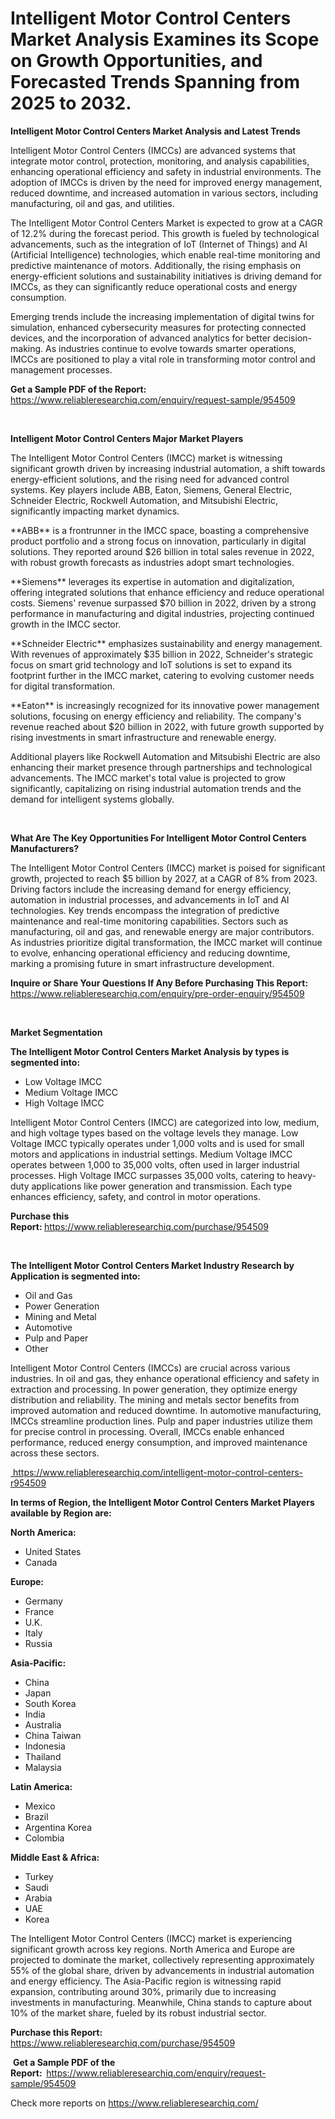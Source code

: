 <p><h1>Intelligent Motor Control Centers Market Analysis Examines its Scope on Growth Opportunities, and Forecasted Trends Spanning from 2025 to 2032.</h1></p><p><strong>Intelligent Motor Control Centers Market Analysis and Latest Trends</strong></p>
<p><p>Intelligent Motor Control Centers (IMCCs) are advanced systems that integrate motor control, protection, monitoring, and analysis capabilities, enhancing operational efficiency and safety in industrial environments. The adoption of IMCCs is driven by the need for improved energy management, reduced downtime, and increased automation in various sectors, including manufacturing, oil and gas, and utilities.</p><p>The Intelligent Motor Control Centers Market is expected to grow at a CAGR of 12.2% during the forecast period. This growth is fueled by technological advancements, such as the integration of IoT (Internet of Things) and AI (Artificial Intelligence) technologies, which enable real-time monitoring and predictive maintenance of motors. Additionally, the rising emphasis on energy-efficient solutions and sustainability initiatives is driving demand for IMCCs, as they can significantly reduce operational costs and energy consumption. </p><p>Emerging trends include the increasing implementation of digital twins for simulation, enhanced cybersecurity measures for protecting connected devices, and the incorporation of advanced analytics for better decision-making. As industries continue to evolve towards smarter operations, IMCCs are positioned to play a vital role in transforming motor control and management processes.</p></p>
<p><strong>Get a Sample PDF of the Report:&nbsp;</strong> <a href="https://www.reliableresearchiq.com/enquiry/request-sample/954509?utm_campaign=2443&utm_medium=2&utm_source=Github&utm_content=ia&utm_term=07032025&utm_id=intelligent-motor-control-centers">https://www.reliableresearchiq.com/enquiry/request-sample/954509</a></p>
<p>&nbsp;</p>
<p><strong>Intelligent Motor Control Centers Major Market Players</strong></p>
<p><p>The Intelligent Motor Control Centers (IMCC) market is witnessing significant growth driven by increasing industrial automation, a shift towards energy-efficient solutions, and the rising need for advanced control systems. Key players include ABB, Eaton, Siemens, General Electric, Schneider Electric, Rockwell Automation, and Mitsubishi Electric, significantly impacting market dynamics.</p><p>**ABB** is a frontrunner in the IMCC space, boasting a comprehensive product portfolio and a strong focus on innovation, particularly in digital solutions. They reported around $26 billion in total sales revenue in 2022, with robust growth forecasts as industries adopt smart technologies.</p><p>**Siemens** leverages its expertise in automation and digitalization, offering integrated solutions that enhance efficiency and reduce operational costs. Siemens' revenue surpassed $70 billion in 2022, driven by a strong performance in manufacturing and digital industries, projecting continued growth in the IMCC sector.</p><p>**Schneider Electric** emphasizes sustainability and energy management. With revenues of approximately $35 billion in 2022, Schneider's strategic focus on smart grid technology and IoT solutions is set to expand its footprint further in the IMCC market, catering to evolving customer needs for digital transformation.</p><p>**Eaton** is increasingly recognized for its innovative power management solutions, focusing on energy efficiency and reliability. The company's revenue reached about $20 billion in 2022, with future growth supported by rising investments in smart infrastructure and renewable energy.</p><p>Additional players like Rockwell Automation and Mitsubishi Electric are also enhancing their market presence through partnerships and technological advancements. The IMCC market's total value is projected to grow significantly, capitalizing on rising industrial automation trends and the demand for intelligent systems globally.</p></p>
<p>&nbsp;</p>
<p><strong>What Are The Key Opportunities For Intelligent Motor Control Centers Manufacturers?</strong></p>
<p><p>The Intelligent Motor Control Centers (IMCC) market is poised for significant growth, projected to reach $5 billion by 2027, at a CAGR of 8% from 2023. Driving factors include the increasing demand for energy efficiency, automation in industrial processes, and advancements in IoT and AI technologies. Key trends encompass the integration of predictive maintenance and real-time monitoring capabilities. Sectors such as manufacturing, oil and gas, and renewable energy are major contributors. As industries prioritize digital transformation, the IMCC market will continue to evolve, enhancing operational efficiency and reducing downtime, marking a promising future in smart infrastructure development.</p></p>
<p><strong>Inquire or Share Your Questions If Any Before Purchasing This Report:</strong> <a href="https://www.reliableresearchiq.com/enquiry/pre-order-enquiry/954509?utm_campaign=2443&utm_medium=2&utm_source=Github&utm_content=ia&utm_term=07032025&utm_id=intelligent-motor-control-centers">https://www.reliableresearchiq.com/enquiry/pre-order-enquiry/954509</a></p>
<p>&nbsp;</p>
<p><strong>Market Segmentation</strong></p>
<p><strong>The Intelligent Motor Control Centers Market Analysis by types is segmented into:</strong></p>
<p><ul><li>Low Voltage IMCC</li><li>Medium Voltage IMCC</li><li>High Voltage IMCC</li></ul></p>
<p><p>Intelligent Motor Control Centers (IMCC) are categorized into low, medium, and high voltage types based on the voltage levels they manage. Low Voltage IMCC typically operates under 1,000 volts and is used for small motors and applications in industrial settings. Medium Voltage IMCC operates between 1,000 to 35,000 volts, often used in larger industrial processes. High Voltage IMCC surpasses 35,000 volts, catering to heavy-duty applications like power generation and transmission. Each type enhances efficiency, safety, and control in motor operations.</p></p>
<p><strong>Purchase this Report:&nbsp;</strong><a href="https://www.reliableresearchiq.com/purchase/954509?utm_campaign=2443&utm_medium=2&utm_source=Github&utm_content=ia&utm_term=07032025&utm_id=intelligent-motor-control-centers">https://www.reliableresearchiq.com/purchase/954509</a></p>
<p>&nbsp;</p>
<p><strong>The Intelligent Motor Control Centers Market Industry Research by Application is segmented into:</strong></p>
<p><ul><li>Oil and Gas</li><li>Power Generation</li><li>Mining and Metal</li><li>Automotive</li><li>Pulp and Paper</li><li>Other</li></ul></p>
<p><p>Intelligent Motor Control Centers (IMCCs) are crucial across various industries. In oil and gas, they enhance operational efficiency and safety in extraction and processing. In power generation, they optimize energy distribution and reliability. The mining and metals sector benefits from improved automation and reduced downtime. In automotive manufacturing, IMCCs streamline production lines. Pulp and paper industries utilize them for precise control in processing. Overall, IMCCs enable enhanced performance, reduced energy consumption, and improved maintenance across these sectors.</p></p>
<p><a href="https://www.reliableresearchiq.com/intelligent-motor-control-centers-r954509?utm_campaign=2443&utm_medium=2&utm_source=Github&utm_content=ia&utm_term=07032025&utm_id=intelligent-motor-control-centers">&nbsp;https://www.reliableresearchiq.com/intelligent-motor-control-centers-r954509</a></p>
<p><strong>In terms of Region, the Intelligent Motor Control Centers Market Players available by Region are:</strong></p>
<p>
    <p> <strong> North America: </strong>
        <ul>
            <li>United States</li>
            <li>Canada</li>
        </ul>
        </p> 
    <p> <strong> Europe: </strong>
        <ul>
            <li>Germany</li>
            <li>France</li>
            <li>U.K.</li>
            <li>Italy</li>
            <li>Russia</li>
        </ul>
        </p> 
    <p> <strong> Asia-Pacific: </strong>
        <ul>
            <li>China</li>
            <li>Japan</li>
            <li>South Korea</li>
            <li>India</li>
            <li>Australia</li>
            <li>China Taiwan</li>
            <li>Indonesia</li>
            <li>Thailand</li>
            <li>Malaysia</li>
        </ul>
        </p> 
    <p> <strong> Latin America: </strong>
        <ul>
            <li>Mexico</li>
            <li>Brazil</li>
            <li>Argentina Korea</li>
            <li>Colombia</li>
        </ul>
        </p> 
    <p> <strong> Middle East & Africa: </strong>
        <ul>
            <li>Turkey</li>
            <li>Saudi</li>
            <li>Arabia</li>
            <li>UAE</li>
            <li>Korea</li>
        </ul>
    </p>
    </p>
<p><p>The Intelligent Motor Control Centers (IMCC) market is experiencing significant growth across key regions. North America and Europe are projected to dominate the market, collectively representing approximately 55% of the global share, driven by advancements in industrial automation and energy efficiency. The Asia-Pacific region is witnessing rapid expansion, contributing around 30%, primarily due to increasing investments in manufacturing. Meanwhile, China stands to capture about 10% of the market share, fueled by its robust industrial sector.</p></p>
<p><strong>Purchase this Report: </strong><a href="https://www.reliableresearchiq.com/purchase/954509?utm_campaign=2443&utm_medium=2&utm_source=Github&utm_content=ia&utm_term=07032025&utm_id=intelligent-motor-control-centers">https://www.reliableresearchiq.com/purchase/954509</a></p>
<p>&nbsp;<strong>Get a Sample PDF of the Report:&nbsp;&nbsp;</strong><a href="https://www.reliableresearchiq.com/enquiry/request-sample/954509?utm_campaign=2443&utm_medium=2&utm_source=Github&utm_content=ia&utm_term=07032025&utm_id=intelligent-motor-control-centers">https://www.reliableresearchiq.com/enquiry/request-sample/954509</a></p>
<p><strong></strong></p>
<p>Check more reports on <a href="https://www.reliableresearchiq.com/?utm_campaign=2443&utm_medium=2&utm_source=Github&utm_content=ia&utm_term=07032025&utm_id=intelligent-motor-control-centers">https://www.reliableresearchiq.com/</a></p>